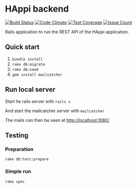 HAppi backend
=============

[![Build Status](https://travis-ci.org/GeoHealth/HAppi_backend.svg?branch=master)](https://travis-ci.org/GeoHealth/HAppi_backend)
[![Code Climate](https://codeclimate.com/github/GeoHealth/happi_backend/badges/gpa.svg)](https://codeclimate.com/github/GeoHealth/happi_backend)
[![Test Coverage](https://codeclimate.com/github/GeoHealth/happi_backend/badges/coverage.svg)](https://codeclimate.com/github/GeoHealth/happi_backend/coverage)
[![Issue Count](https://codeclimate.com/github/GeoHealth/happi_backend/badges/issue_count.svg)](https://codeclimate.com/github/GeoHealth/happi_backend)

Rails application to run the REST API of the HAppi application.

## Quick start

1. `bundle install`
2. `rake db:migrate`
3. `rake db:seed`
4. `gem install mailcatcher`

## Run local server

Start he rails server with 
`rails s`

And start the mailcatcher server with
`mailcatcher`

The mails can then be seen at [http://localhost:1080/](http://localhost:1080/)

## Testing

### Preparation
`rake db:test:prepare`

### Simple run
`rake spec`